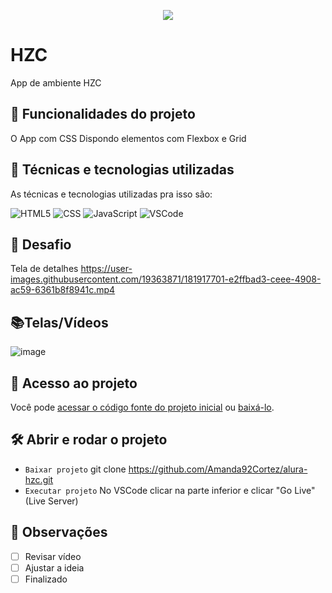 <p align="center"> <img src="http://img.shields.io/static/v1?label=STATUS_GERAL&message=FINALIZADA&color=RED&style=for-the-badge" #vitrinedev/> </p>

# HZC
App de ambiente HZC

## 🔨 Funcionalidades do projeto
O App com CSS Dispondo elementos com Flexbox e Grid

## :bookmark_tabs: Técnicas e tecnologias utilizadas
As técnicas e tecnologias utilizadas pra isso são:

![HTML5](https://img.shields.io/badge/HTML-e06b12?style=for-the-badge&logo=html5&logoColor=white)
![CSS](https://img.shields.io/badge/CSS-1283e0?&style=for-the-badge&logo=css3&logoColor=white)
![JavaScript](https://img.shields.io/badge/JavaScript-F7DF1E?style=for-the-badge&logo=javascript&logoColor=414141)
![VSCode](https://img.shields.io/badge/-VSCode-007ACC?style=for-the-badge&logo=visual-studio-code&logoColor=white)

## 🎯 Desafio
Tela de detalhes
https://user-images.githubusercontent.com/19363871/181917701-e2ffbad3-ceee-4908-ac59-6361b8f8941c.mp4

## 📚Telas/Vídeos
![image](https://github.com/Amanda92Cortez/alura-hzc/assets/19363871/6579a41b-2837-4992-9686-800f361527c8)


## 📁 Acesso ao projeto
Você pode [acessar o código fonte do projeto inicial](https://github.com/Amanda92Cortez/alura-hzc) ou [baixá-lo](https://github.com/Amanda92Cortez/alura-hzc/archive/refs/heads/main.zip).

## 🛠️ Abrir e rodar o projeto
- ` Baixar projeto ` git clone https://github.com/Amanda92Cortez/alura-hzc.git
- ` Executar projeto ` No VSCode clicar na parte inferior e clicar "Go Live" (Live Server)

## 🔎 Observações
- [ ] Revisar vídeo
- [ ] Ajustar a ideia
- [ ] Finalizado
